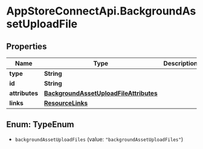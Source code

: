 # AppStoreConnectApi.BackgroundAssetUploadFile

## Properties

Name | Type | Description | Notes
------------ | ------------- | ------------- | -------------
**type** | **String** |  | 
**id** | **String** |  | 
**attributes** | [**BackgroundAssetUploadFileAttributes**](BackgroundAssetUploadFileAttributes.md) |  | [optional] 
**links** | [**ResourceLinks**](ResourceLinks.md) |  | [optional] 



## Enum: TypeEnum


* `backgroundAssetUploadFiles` (value: `"backgroundAssetUploadFiles"`)




